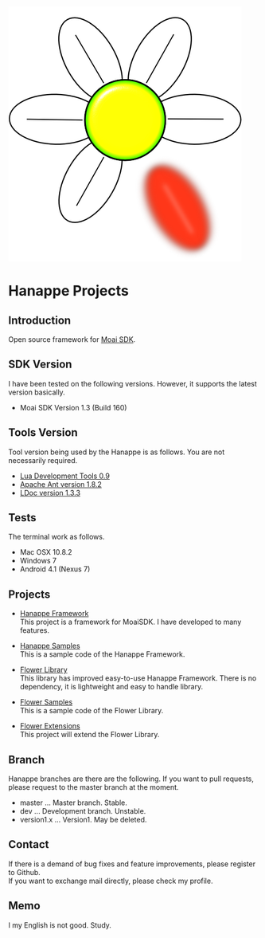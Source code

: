 ![Hanappe logo](/hanappe_logo.png)

# Hanappe Projects

## Introduction
Open source framework for [Moai SDK](http://getmoai.com).

## SDK Version
I have been tested on the following versions.
However, it supports the latest version basically.

* Moai SDK Version 1.3 (Build 160)

## Tools Version
Tool version being used by the Hanappe is as follows.
You are not necessarily required.

* [Lua Development Tools 0.9](http://www.eclipse.org/koneki/ldt/)
* [Apache Ant version 1.8.2](http://ant.apache.org/)
* [LDoc version 1.3.3](https://github.com/stevedonovan/LDoc)

## Tests
The terminal work as follows.

* Mac OSX 10.8.2
* Windows 7
* Android 4.1 (Nexus 7)

## Projects

* [Hanappe Framework](/projects/hanappe-framework)  
This project is a framework for MoaiSDK.
I have developed to many features.

* [Hanappe Samples](/projects/hanappe-samples)  
This is a sample code of the Hanappe Framework.

* [Flower Library](/projects/flower-library)  
This library has improved easy-to-use Hanappe Framework.
There is no dependency, it is lightweight and easy to handle library.

* [Flower Samples](/projects/flower-samples)  
This is a sample code of the Flower Library.

* [Flower Extensions](/projects/flower-extensions)  
This project will extend the Flower Library.

## Branch

Hanappe branches are there are the following.
If you want to pull requests, please request to the master branch at the moment.

* master ... Master branch. Stable.
* dev ... Development branch. Unstable.
* version1.x ... Version1. May be deleted.

## Contact
If there is a demand of bug fixes and feature improvements, please register to Github.  
If you want to exchange mail directly, please check my profile.

## Memo
I my English is not good.
Study.
